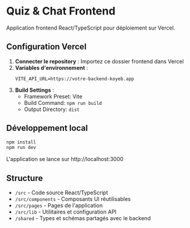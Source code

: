 # Quiz & Chat Frontend

Application frontend React/TypeScript pour déploiement sur Vercel.

## Configuration Vercel

1. **Connecter le repository** : Importez ce dossier frontend dans Vercel
2. **Variables d'environnement** :
   ```
   VITE_API_URL=https://votre-backend-koyeb.app
   ```
3. **Build Settings** :
   - Framework Preset: Vite
   - Build Command: `npm run build`
   - Output Directory: `dist`

## Développement local

```bash
npm install
npm run dev
```

L'application se lance sur http://localhost:3000

## Structure

- `/src` - Code source React/TypeScript
- `/src/components` - Composants UI réutilisables
- `/src/pages` - Pages de l'application
- `/src/lib` - Utilitaires et configuration API
- `/shared` - Types et schémas partagés avec le backend